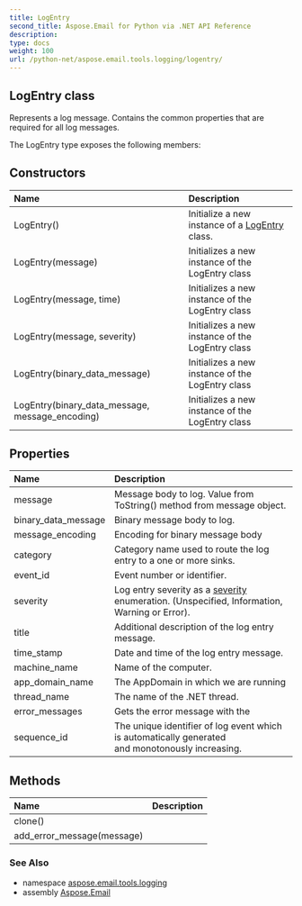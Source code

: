 ```yaml
---
title: LogEntry
second_title: Aspose.Email for Python via .NET API Reference
description: 
type: docs
weight: 100
url: /python-net/aspose.email.tools.logging/logentry/
---
```


## LogEntry class

Represents a log message.  Contains the common properties that are required for all log messages.

The LogEntry type exposes the following members:
## Constructors
| Name | Description |
| :- | :- |
|LogEntry()|Initialize a new instance of a [LogEntry](/email/python-net/aspose.email.tools.logging/logentry/) class.|
|LogEntry(message)|Initializes a new instance of the LogEntry class|
|LogEntry(message, time)|Initializes a new instance of the LogEntry class|
|LogEntry(message, severity)|Initializes a new instance of the LogEntry class|
|LogEntry(binary_data_message)|Initializes a new instance of the LogEntry class|
|LogEntry(binary_data_message, message_encoding)|Initializes a new instance of the LogEntry class|
## Properties
| Name | Description |
| :- | :- |
|message|Message body to log.  Value from ToString() method from message object.|
|binary_data_message|Binary message body to log.|
|message_encoding|Encoding for binary message body|
|category|Category name used to route the log entry to a one or more sinks.|
|event_id|Event number or identifier.|
|severity|Log entry severity as a [severity](/email/python-net/aspose.email.tools.logging/logentry/) enumeration. (Unspecified, Information, Warning or Error).|
|title|Additional description of the log entry message.|
|time_stamp|Date and time of the log entry message.|
|machine_name|Name of the computer.|
|app_domain_name|The AppDomain in which we are running|
|thread_name|The name of the .NET thread.|
|error_messages|Gets the error message with the|
|sequence_id|The unique identifier of log event which is automatically generated<br/>            and monotonously increasing.|
## Methods
| Name | Description |
| :- | :- |
|clone()|  |
|add_error_message(message)|  |

### See Also

* namespace [aspose.email.tools.logging](/email/python-net/aspose.email.tools.logging/)
* assembly [Aspose.Email](/email/python-net/)


